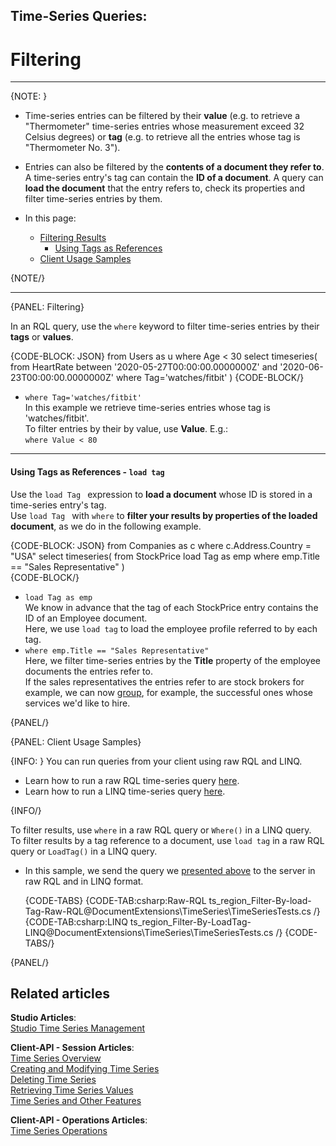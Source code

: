 ﻿## Time-Series Queries:
# Filtering

---

{NOTE: }

* Time-series entries can be filtered by their **value** (e.g. to 
  retrieve a "Thermometer" time-series entries whose measurement exceed 
  32 Celsius degrees) or **tag** (e.g. to retrieve all the entries whose 
  tag is "Thermometer No. 3").  

* Entries can also be filtered by the **contents of a document they refer to**.  
  A time-series entry's tag can contain the **ID of a document**. 
  A query can **load the document** that the entry refers to, check 
  its properties and filter time-series entries by them.  

* In this page:  
  * [Filtering Results](../../../document-extensions/timeseries/querying/filtering#filtering)  
     * [Using Tags as References](../../../document-extensions/timeseries/querying/filtering#using-tags-as-references---)  
  * [Client Usage Samples](../../../document-extensions/timeseries/querying/filtering#client-usage-samples)  

{NOTE/}

---

{PANEL: Filtering}

In an RQL query, use the `where` keyword to filter time-series entries 
by their **tags** or **values**.  

{CODE-BLOCK: JSON}
from Users as u where Age < 30
select timeseries(
    from HeartRate 
       between '2020-05-27T00:00:00.0000000Z' 
            and '2020-06-23T00:00:00.0000000Z'
       where Tag='watches/fitbit'
)
{CODE-BLOCK/}
  
* `where Tag='watches/fitbit'`  
  In this example we retrieve time-series entries whose tag is 'watches/fitbit'.  
  To filter entries by their by value, use **Value**. E.g.:  
  `where Value < 80`  

---

#### Using Tags as References - `load tag`

Use the `load Tag ` expression to **load a document** whose ID is stored in 
a time-series entry's tag.  
Use `load Tag ` with `where` to **filter your results by properties of the 
loaded document**, as we do in the following example.  

{CODE-BLOCK: JSON}
from Companies as c where c.Address.Country = "USA"
select timeseries(
    from StockPrice
       load Tag as emp
       where emp.Title == "Sales Representative"
)   
{CODE-BLOCK/}

* `load Tag as emp`  
   We know in advance that the tag of each StockPrice entry contains 
   the ID of an Employee document.  
   Here, we use `load tag` to load the employee profile referred to 
   by each tag.  
* `where emp.Title == "Sales Representative"`  
   Here, we filter time-series entries by the **Title** property 
   of the employee documents the entries refer to.  
   If the sales representatives the entries refer to are stock brokers 
   for example, we can now [group](), for example, the successful ones 
   whose services we'd like to hire.  

{PANEL/}

{PANEL: Client Usage Samples}

{INFO: }
You can run queries from your client using raw RQL and LINQ.  

* Learn how to run a raw RQL time-series query [here](../../../document-extensions/timeseries/client-api/session-methods/query-time-series/raw-rql-queries).  
* Learn how to run a LINQ time-series query [here](../../../document-extensions/timeseries/client-api/session-methods/query-time-series/linq-queries).  

{INFO/}

To filter results, use `where` in a raw RQL query or `Where()` in a LINQ query.  
To filter results by a tag reference to a document, 
use `load tag` in a raw RQL query or `LoadTag()` in a LINQ query.  

* In this sample, we send the query we 
  [presented above](../../../document-extensions/timeseries/querying/filtering#using-tags-as-references---) 
  to the server in raw RQL and in LINQ format.

    {CODE-TABS}
    {CODE-TAB:csharp:Raw-RQL ts_region_Filter-By-load-Tag-Raw-RQL@DocumentExtensions\TimeSeries\TimeSeriesTests.cs /}
    {CODE-TAB:csharp:LINQ ts_region_Filter-By-LoadTag-LINQ@DocumentExtensions\TimeSeries\TimeSeriesTests.cs /}
    {CODE-TABS/}

{PANEL/}

## Related articles
**Studio Articles**:  
[Studio Time Series Management]()  

**Client-API - Session Articles**:  
[Time Series Overview]()  
[Creating and Modifying Time Series]()  
[Deleting Time Series]()  
[Retrieving Time Series Values]()  
[Time Series and Other Features]()  

**Client-API - Operations Articles**:  
[Time Series Operations]()  

